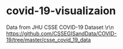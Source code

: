 # covid-19-visualizaion
Data from JHU CSSE COVID-19 Dataset \r\n
https://github.com/CSSEGISandData/COVID-19/tree/master/csse_covid_19_data
